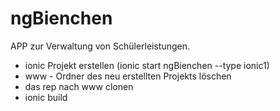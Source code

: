 # ngBienchen

APP zur Verwaltung von Schülerleistungen.

- ionic Projekt erstellen (ionic start ngBienchen --type ionic1)
- www - Ordner des neu erstellten Projekts löschen
- das rep nach www clonen
- ionic build
